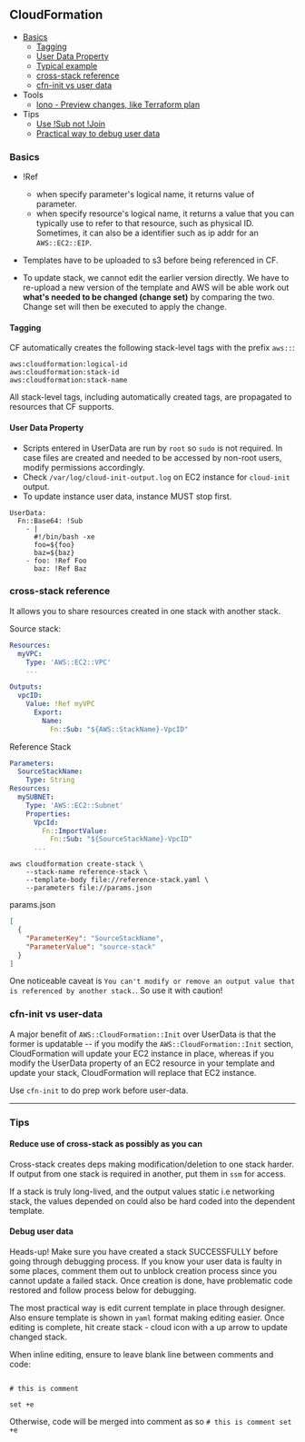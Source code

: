 ## CloudFormation

- [Basics](#basics)
  - [Tagging](#tagging)
  - [User Data Property](#user-data-property)
  - [Typical example](#typical-example)
  - [cross-stack reference](#cross-stack-reference)
  - [cfn-init vs user data](#cfn-init-vs-user-data)
- Tools
  - [lono - Preview changes, like Terraform plan](https://lono.cloud/reference/lono-cfn-preview/)
- Tips
  - [Use !Sub not !Join](https://theburningmonk.com/2019/05/cloudformation-protip-use-fnsub-instead-of-fnjoin/)
  - [Practical way to debug user data](#debug-user-data)

### Basics

- !Ref
  - when specify parameter's logical name, it returns value of parameter.
  - when specify resource's logical name, it returns a value that you can typically use to refer to that resource, such as physical ID. Sometimes, it can also be a identifier such as ip addr for an `AWS::EC2::EIP`.

- Templates have to be uploaded to s3 before being referenced in CF.
- To update stack, we cannot edit the earlier version directly. We have to re-upload a new version of the template and AWS will be able work out **what's needed to be changed (change set)** by comparing the two. Change set will then be executed to apply the change.

#### Tagging

CF automatically creates the following stack-level tags with the prefix `aws::`:

```
aws:cloudformation:logical-id
aws:cloudformation:stack-id
aws:cloudformation:stack-name
```

All stack-level tags, including automatically created tags, are propagated to resources that CF supports.

#### User Data Property

- Scripts entered in UserData are run by `root` so `sudo` is not required. In case files are created and needed to be accessed by non-root users, modify permissions accordingly.
- Check `/var/log/cloud-init-output.log` on EC2 instance for `cloud-init` output.
- To update instance user data, instance MUST stop first.

```
UserData:
  Fn::Base64: !Sub
    - |
      #!/bin/bash -xe
      foo=${foo}
      baz=${baz}
    - foo: !Ref Foo
      baz: !Ref Baz
```

### cross-stack reference
It allows you to share resources created in one stack with another stack.

Source stack:

```yaml
Resources:
  myVPC:
    Type: 'AWS::EC2::VPC'
    ...

Outputs:
  vpcID:
    Value: !Ref myVPC
      Export:
        Name:
          Fn::Sub: "${AWS::StackName}-VpcID"
```

Reference Stack

```yaml
Parameters:
  SourceStackName:
    Type: String
Resources:
  mySUBNET:
    Type: 'AWS::EC2::Subnet'
    Properties:
      VpcId:
        Fn::ImportValue:
          Fn::Sub: "${SourceStackName}-VpcID"
      ...
```

```shell
aws cloudformation create-stack \
    --stack-name reference-stack \
    --template-body file://reference-stack.yaml \
    --parameters file://params.json
```

params.json

```json
[
  {
    "ParameterKey": "SourceStackName",
    "ParameterValue": "source-stack"
  }
]
```

One noticeable caveat is `You can't modify or remove an output value that is referenced by another stack.`. So use it with caution!


### cfn-init vs user-data

A major benefit of `AWS::CloudFormation::Init` over UserData is that the former is updatable -- if you modify the `AWS::CloudFormation::Init` section, CloudFormation will update your EC2 instance in place, whereas if you modify the UserData property of an EC2 resource in your template and update your stack, CloudFormation will replace that EC2 instance.

Use `cfn-init` to do prep work before user-data.

---

### Tips

#### Reduce use of cross-stack as possibly as you can

Cross-stack creates deps making modification/deletion to one stack harder. If output from one stack is required in another, put them in `ssm` for access.

If a stack is truly long-lived, and the output values static i.e networking stack, the values depended on could also be hard coded into the dependent template.

#### Debug user data
Heads-up! Make sure you have created a stack SUCCESSFULLY before going through debugging process. If you know your user data is faulty in some places, comment them out to unblock creation process since you cannot update a failed stack. Once creation is done, have problematic code restored and follow process below for debugging.

The most practical way is edit current template in place through designer. Also ensure template is shown in `yaml` format making editing easier. Once editing is complete, hit create stack - cloud icon with a up arrow to update changed stack.

When inline editing, ensure to leave blank line between comments and code:

```shell

# this is comment

set +e
```

Otherwise, code will be merged into comment as so `# this is comment set +e`
